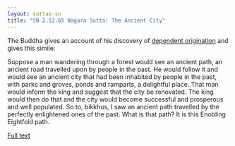```yaml
---
layout: suttas-sn
title: "SN 2.12.65 Nagara Sutta: The Ancient City"
---
```


The Buddha gives an account of his discovery of [dependent origination](/pages/suttas/sn/165-ps.html) and gives this simile:


Suppose a man wandering through a forest would see an ancient path, an ancient road travelled upon by people in the past. He would follow it and would see an ancient city that had been inhabited by people in the past, with parks and groves, ponds and ramparts, a delightful place. That man would inform the king and suggest that the city be renovated. The king would then do that and the city would become successful and prosperous and well populated. So to, bikkhus, I saw an ancient path travelled by the perfectly enlightened ones of the past. What is that path? It is this Enobling Eightfold path.


[Full text](https://www.dhammatalks.org/suttas/SN/SN12_65.html)
